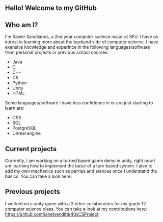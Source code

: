 ## Hello! Welcome to my GitHub

## Who am I?
I'm Xavier Sandilands, a 2nd year computer science major at SFU. I have an intrest in learning more about the backend side of computer science. I have exensive knowledge and experince in the following languages/software from personal projects or previous school courses:
- Java
- C
- C++
- C#
- Python
- Unity
- HTML

Some languages/software I have less confidence in or are just starting to learn are:
- CSS
- SQL
- PostgreSQL
- Unreal engine


## Current projects
Currently, I am working on a turned based game demo in unity, right now I am learning how to implement the basic of a turn based system. I plan to add my own mechanics such as parries and stances once I understand the basics. You can take a look here:

## Previous projects
I worked on a unity game with a 3 other collaborators for my grade 12 computer science class.
You can take a look at my contributions here:
https://github.com/janetvenditti/40sCSProject
<!--
**xasandilands/xasandilands** is a ✨ _special_ ✨ repository because its `README.md` (this file) appears on your GitHub profile.

Here are some ideas to get you started:

- 🔭 I’m currently working on ...
- 🌱 I’m currently learning ...
- 👯 I’m looking to collaborate on ...
- 🤔 I’m looking for help with ...
- 💬 Ask me about ...
- 📫 How to reach me: ...
- 😄 Pronouns: ...
- ⚡ Fun fact: ...
-->
